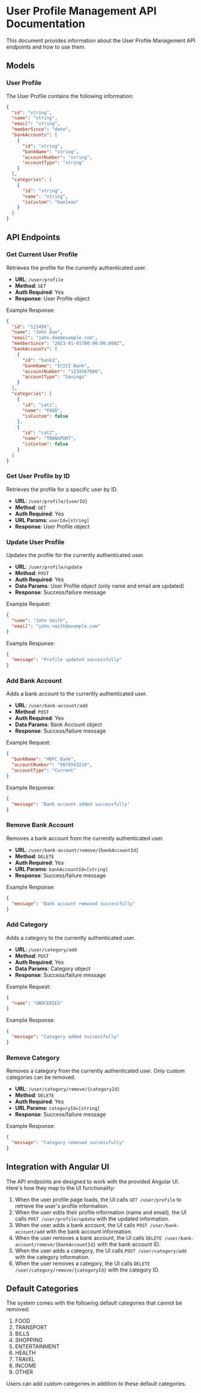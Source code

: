 # User Profile Management API Documentation

This document provides information about the User Profile Management API endpoints and how to use them.

## Models

### User Profile

The User Profile contains the following information:

```json
{
  "id": "string",
  "name": "string",
  "email": "string",
  "memberSince": "date",
  "bankAccounts": [
    {
      "id": "string",
      "bankName": "string",
      "accountNumber": "string",
      "accountType": "string"
    }
  ],
  "categories": [
    {
      "id": "string",
      "name": "string",
      "isCustom": "boolean"
    }
  ]
}
```

## API Endpoints

### Get Current User Profile

Retrieves the profile for the currently authenticated user.

- **URL**: `/user/profile`
- **Method**: `GET`
- **Auth Required**: Yes
- **Response**: User Profile object

Example Response:
```json
{
  "id": "123456",
  "name": "John Doe",
  "email": "john.doe@example.com",
  "memberSince": "2023-01-01T00:00:00.000Z",
  "bankAccounts": [
    {
      "id": "bank1",
      "bankName": "ICICI Bank",
      "accountNumber": "1234567890",
      "accountType": "Savings"
    }
  ],
  "categories": [
    {
      "id": "cat1",
      "name": "FOOD",
      "isCustom": false
    },
    {
      "id": "cat2",
      "name": "TRANSPORT",
      "isCustom": false
    }
  ]
}
```

### Get User Profile by ID

Retrieves the profile for a specific user by ID.

- **URL**: `/user/profile/{userId}`
- **Method**: `GET`
- **Auth Required**: Yes
- **URL Params**: `userId=[string]`
- **Response**: User Profile object

### Update User Profile

Updates the profile for the currently authenticated user.

- **URL**: `/user/profile/update`
- **Method**: `POST`
- **Auth Required**: Yes
- **Data Params**: User Profile object (only name and email are updated)
- **Response**: Success/failure message

Example Request:
```json
{
  "name": "John Smith",
  "email": "john.smith@example.com"
}
```

Example Response:
```json
{
  "message": "Profile updated successfully"
}
```

### Add Bank Account

Adds a bank account to the currently authenticated user.

- **URL**: `/user/bank-account/add`
- **Method**: `POST`
- **Auth Required**: Yes
- **Data Params**: Bank Account object
- **Response**: Success/failure message

Example Request:
```json
{
  "bankName": "HDFC Bank",
  "accountNumber": "9876543210",
  "accountType": "Current"
}
```

Example Response:
```json
{
  "message": "Bank account added successfully"
}
```

### Remove Bank Account

Removes a bank account from the currently authenticated user.

- **URL**: `/user/bank-account/remove/{bankAccountId}`
- **Method**: `DELETE`
- **Auth Required**: Yes
- **URL Params**: `bankAccountId=[string]`
- **Response**: Success/failure message

Example Response:
```json
{
  "message": "Bank account removed successfully"
}
```

### Add Category

Adds a category to the currently authenticated user.

- **URL**: `/user/category/add`
- **Method**: `POST`
- **Auth Required**: Yes
- **Data Params**: Category object
- **Response**: Success/failure message

Example Request:
```json
{
  "name": "GROCERIES"
}
```

Example Response:
```json
{
  "message": "Category added successfully"
}
```

### Remove Category

Removes a category from the currently authenticated user. Only custom categories can be removed.

- **URL**: `/user/category/remove/{categoryId}`
- **Method**: `DELETE`
- **Auth Required**: Yes
- **URL Params**: `categoryId=[string]`
- **Response**: Success/failure message

Example Response:
```json
{
  "message": "Category removed successfully"
}
```

## Integration with Angular UI

The API endpoints are designed to work with the provided Angular UI. Here's how they map to the UI functionality:

1. When the user profile page loads, the UI calls `GET /user/profile` to retrieve the user's profile information.
2. When the user edits their profile information (name and email), the UI calls `POST /user/profile/update` with the updated information.
3. When the user adds a bank account, the UI calls `POST /user/bank-account/add` with the bank account information.
4. When the user removes a bank account, the UI calls `DELETE /user/bank-account/remove/{bankAccountId}` with the bank account ID.
5. When the user adds a category, the UI calls `POST /user/category/add` with the category information.
6. When the user removes a category, the UI calls `DELETE /user/category/remove/{categoryId}` with the category ID.

## Default Categories

The system comes with the following default categories that cannot be removed:

1. FOOD
2. TRANSPORT
3. BILLS
4. SHOPPING
5. ENTERTAINMENT
6. HEALTH
7. TRAVEL
8. INCOME
9. OTHER

Users can add custom categories in addition to these default categories.